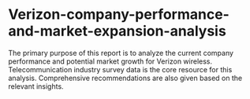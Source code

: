 # Verizon-company-performance-and-market-expansion-analysis
The primary purpose of this report is to analyze the current company performance and potential market growth for Verizon wireless. Telecommunication industry survey data is the core resource for this analysis. Comprehensive recommendations are also given based on the relevant insights.
